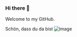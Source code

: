 ### Hi there 👋

Welcome to my GitHub. 

Schön, dass du da bist ![image](https://github.com/BurakAnalyst/BurakAnalyst/assets/63739443/4afa1b9b-e1e9-492a-a67a-11cfbce0699f)


<!--
**BurakAnalyst/BurakAnalyst** is a ✨ _special_ ✨ repository because its `README.md` (this file) appears on your GitHub profile.

Here are some ideas to get you started:

- 🔭 I’m currently working on ...
- 🌱 I’m currently learning ...
- 👯 I’m looking to collaborate on ...
- 🤔 I’m looking for help with ...
- 💬 Ask me about ...
- 📫 How to reach me: ...
- 😄 Pronouns: ...
- ⚡ Fun fact: ...
-->
